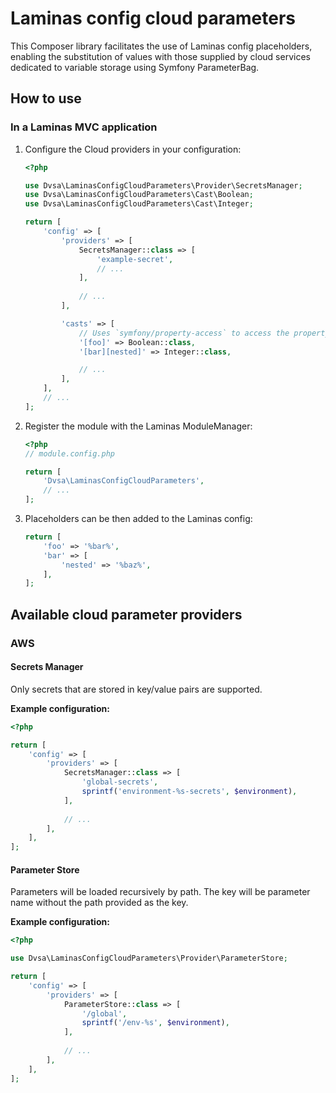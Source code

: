 # Laminas config cloud parameters

This Composer library facilitates the use of Laminas config placeholders, enabling the substitution of values with those supplied by cloud services dedicated to variable storage using Symfony ParameterBag.

## How to use

### In a Laminas MVC application
1. Configure the Cloud providers in your configuration:
    
    ```php
    <?php

    use Dvsa\LaminasConfigCloudParameters\Provider\SecretsManager;
    use Dvsa\LaminasConfigCloudParameters\Cast\Boolean;
    use Dvsa\LaminasConfigCloudParameters\Cast\Integer;

    return [
        'config' => [
            'providers' => [
                SecretsManager::class => [
                    'example-secret',
                    // ...
                ],
                
                // ...
            ],

            'casts' => [
                // Uses `symfony/property-access` to access the property. See https://symfony.com/doc/current/components/property_access.html#reading-from-arrays.
                '[foo]' => Boolean::class,
                '[bar][nested]' => Integer::class,

                // ...
            ],
        ],
        // ...
    ];
    ```
1. Register the module with the Laminas ModuleManager:

    ```php
    <?php
    // module.config.php
    
    return [
        'Dvsa\LaminasConfigCloudParameters',
        // ...
    ];
    ```

1. Placeholders can be then added to the Laminas config:

    ```php
    return [
        'foo' => '%bar%',
        'bar' => [
            'nested' => '%baz%',
        ],
    ];
    ```

## Available cloud parameter providers

### AWS
#### Secrets Manager

Only secrets that are stored in key/value pairs are supported.

**Example configuration:**

```php 
<?php

return [
    'config' => [
        'providers' => [
            SecretsManager::class => [
                'global-secrets',
                sprintf('environment-%s-secrets', $environment),
            ],
            
            // ...
        ],
    ],
];
```

#### Parameter Store

Parameters will be loaded recursively by path. The key will be parameter name without the path provided as the key.

**Example configuration:**

```php 
<?php

use Dvsa\LaminasConfigCloudParameters\Provider\ParameterStore;

return [
    'config' => [
        'providers' => [
            ParameterStore::class => [
                '/global',
                sprintf('/env-%s', $environment),
            ],
            
            // ...
        ],
    ],
];
```
